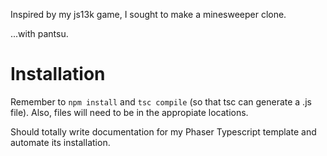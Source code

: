 Inspired by my js13k game, I sought to make a minesweeper clone.

...with pantsu.

# Installation

Remember to `npm install` and `tsc compile` (so that tsc can generate a .js file). Also, files will need to be in the appropiate locations.

Should totally write documentation for my Phaser Typescript template and automate its installation.
